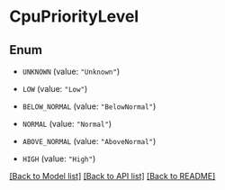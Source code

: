 # CpuPriorityLevel

## Enum


* `UNKNOWN` (value: `"Unknown"`)

* `LOW` (value: `"Low"`)

* `BELOW_NORMAL` (value: `"BelowNormal"`)

* `NORMAL` (value: `"Normal"`)

* `ABOVE_NORMAL` (value: `"AboveNormal"`)

* `HIGH` (value: `"High"`)


[[Back to Model list]](../README.md#documentation-for-models) [[Back to API list]](../README.md#documentation-for-api-endpoints) [[Back to README]](../README.md)


